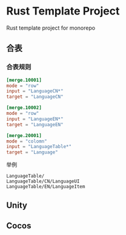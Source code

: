 Rust Template Project
=====================

Rust template project for monorepo






## 合表



### 合表规则
```toml
[merge.10001]
mode = "row"
input = "LanguageCN*"
target = "LanguageCN"

[merge.10002]
mode = "row"
input = "LanguageEN*"
target = "LanguageEN"

[merge.20001]
mode = "colomn"
input = "LanguageTable*"
target = "Language"
```

举例

```
LanguageTable/
LanguageTable/CN/LanguageUI
LanguageTable/EN/LanguageItem
```

## Unity


## Cocos